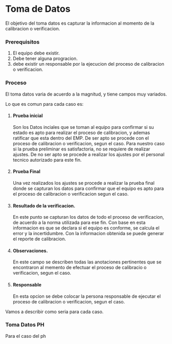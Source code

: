 # Toma de Datos 
El objetivo del toma datos es capturar la informacion al momento de la calibracion o verificacion.

### Prerequisitos
  1. El equipo debe existir.
  1. Debe tener alguna progracion.
  1. debe existir un responsable por la ejecucion del proceso de calibracion o verificacion.
  
### Proceso

El toma datos varia de acuerdo a la magnitud, y tiene campos muy variados.

Lo que es comun para cada caso es:
  1. #### Prueba inicial
     Son los Datos inciales que se toman al equipo para confirmar si su estado es apto para realizar el proceso de calibracion, y ademas ratificar que esta dentro del EMP.
     De ser apto se procede con el proceso de calibracion o verificacion, segun el caso.
     Para nuestro caso si la prueba preliminar es satisfactoria, no se requiere de realizar ajustes.
     De no ser apto se procede a realizar los ajustes por el personal tecnico autorizado para este fin.

  1. #### Prueba Final
     Una vez realizados los ajustes se procede a realizar la prueba final donde se capturan los datos para confirmar que el equipo es apto para el proceso de calibracion o verificacion segun el caso.
     
  1. #### Resultado de la verificacion.
     En este punto se capturan los datos de todo el proceso de verificacion, de acuerdo a la norma utilizada para ese fin.
     Con base en esta informacion es que se declara si el equipo es conforme, se calcula el error y la incertidumbre.
     Con la informacion obtenida se puede generar el reporte de calibracion.

  1. #### Observaciones.
     En este campo se describen todas las anotaciones pertinentes que se encontraron al memento de efectuar el proceso de calibracio o verificacion, segun el caso.

  1. #### Responsable
     En esta opcion se debe colocar la persona responsable de ejecutar el proceso de calibracion o verificacion, segun el caso.

     

Vamos a describir como seria para cada caso.

### Toma Datos PH
Para el caso del ph

